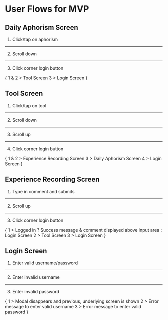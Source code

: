 # User Flows for MVP

## Daily Aphorism Screen

1. Click/tap on aphorism
---
2. Scroll down
---
3. Click corner login button

{
    1 & 2 > Tool Screen
    3 > Login Screen
}


## Tool Screen

1. Click/tap on tool
---
2. Scroll down
---
3. Scroll up
---
4. Click corner login button

{
    1 & 2 > Experience Recording Screen
    3 > Daily Aphorism Screen
    4 > Login Screen
}


## Experience Recording Screen

1. Type in comment and submits
---
2. Scroll up
---
3. Click corner login button

{
    1 > Logged in ? Success message & comment displayed above input area : Login Screen
    2 > Tool Screen
    3 > Login Screen
}


## Login Screen

1. Enter valid username/password
---
2. Enter invalid username
---
3. Enter invalid password

{
    1 > Modal disappears and previous, underlying screen is shown
    2 > Error message to enter valid username
    3 > Error message to enter valid password
}


